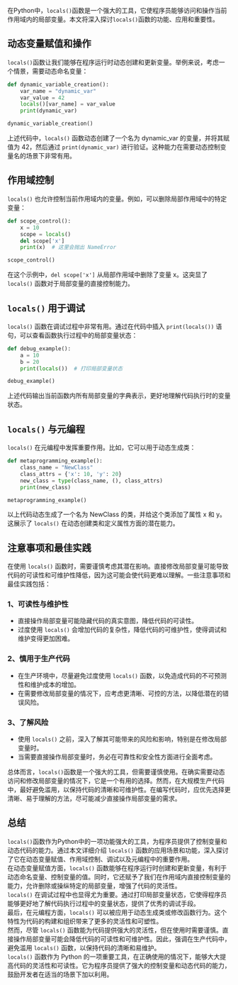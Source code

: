 在Python中，`locals()`函数是一个强大的工具，它使程序员能够访问和操作当前作用域内的局部变量。本文将深入探讨`locals()`函数的功能、应用和重要性。
<a name="rMdzd"></a>
## 动态变量赋值和操作
`locals()`函数让我们能够在程序运行时动态创建和更新变量。举例来说，考虑一个情景，需要动态命名变量：
```python
def dynamic_variable_creation():
    var_name = "dynamic_var"
    var_value = 42
    locals()[var_name] = var_value
    print(dynamic_var)

dynamic_variable_creation()
```
上述代码中，`locals()` 函数动态创建了一个名为 dynamic_var 的变量，并将其赋值为 42，然后通过 `print(dynamic_var)` 进行验证。这种能力在需要动态控制变量名的场景下非常有用。
<a name="fMAIO"></a>
## 作用域控制
`locals()` 也允许控制当前作用域内的变量。例如，可以删除局部作用域中的特定变量：
```python
def scope_control():
    x = 10
    scope = locals()
    del scope['x']
    print(x)  # 这里会抛出 NameError

scope_control()
```
在这个示例中，`del scope['x']` 从局部作用域中删除了变量 x。这突显了 `locals()` 函数对于局部变量的直接控制能力。
<a name="J9m6Z"></a>
## `locals()` 用于调试
`locals()` 函数在调试过程中非常有用。通过在代码中插入 `print(locals())` 语句，可以查看函数执行过程中的局部变量状态：
```python
def debug_example():
    a = 10
    b = 20
    print(locals())  # 打印局部变量状态

debug_example()
```
上述代码输出当前函数内所有局部变量的字典表示，更好地理解代码执行时的变量状态。
<a name="xl3HZ"></a>
## `locals()` 与元编程
`locals()` 在元编程中发挥重要作用。比如，它可以用于动态生成类：
```python
def metaprogramming_example():
    class_name = "NewClass"
    class_attrs = {'x': 10, 'y': 20}
    new_class = type(class_name, (), class_attrs)
    print(new_class)

metaprogramming_example()
```
以上代码动态生成了一个名为 NewClass 的类，并给这个类添加了属性 x 和 y。这展示了 `locals()` 在动态创建类和定义属性方面的潜在能力。
<a name="ZUdiy"></a>
## 注意事项和最佳实践
在使用 `locals()` 函数时，需要谨慎考虑其潜在影响。直接修改局部变量可能导致代码的可读性和可维护性降低，因为这可能会使代码更难以理解。一些注意事项和最佳实践包括：
<a name="wU1LA"></a>
### 1、可读性与维护性

- 直接操作局部变量可能隐藏代码的真实意图，降低代码的可读性。
- 过度使用 `locals()` 会增加代码的复杂性，降低代码的可维护性，使得调试和维护变得更加困难。
<a name="ZpeI3"></a>
### 2、慎用于生产代码

- 在生产环境中，尽量避免过度使用 `locals()` 函数，以免造成代码的不可预测性和维护成本的增加。
- 在需要修改局部变量的情况下，应考虑更清晰、可控的方法，以降低潜在的错误风险。
<a name="IxPO7"></a>
### 3、了解风险

- 使用 `locals()` 之前，深入了解其可能带来的风险和影响，特别是在修改局部变量时。
- 当需要直接操作局部变量时，务必在可靠性和安全性方面进行全面考虑。

总体而言，`locals()`函数是一个强大的工具，但需要谨慎使用。在确实需要动态访问和修改局部变量的情况下，它是一个有用的选择。然而，在大规模生产代码中，最好避免滥用，以保持代码的清晰和可维护性。在编写代码时，应优先选择更清晰、易于理解的方法，尽可能减少直接操作局部变量的需求。
<a name="MTdeN"></a>
## 总结
`locals()`函数作为Python中的一项功能强大的工具，为程序员提供了控制变量和动态代码的能力。通过本文详细介绍 `locals()` 函数的应用场景和功能，深入探讨了它在动态变量赋值、作用域控制、调试以及元编程中的重要作用。<br />在动态变量赋值方面，`locals()` 函数能够在程序运行时创建和更新变量，有利于动态命名变量、控制变量的值。同时，它还赋予了我们在作用域内直接控制变量的能力，允许删除或操纵特定的局部变量，增强了代码的灵活性。<br />`locals()` 在调试过程中也显得尤为重要。通过打印局部变量状态，它使得程序员能够更好地了解代码执行过程中的变量状态，提供了优秀的调试手段。<br />最后，在元编程方面，`locals()` 可以被应用于动态生成类或修改函数行为。这个特性为代码的构建和组织带来了更多的灵活性和可塑性。<br />然而，尽管 `locals()` 函数能为代码提供强大的灵活性，但在使用时需要谨慎。直接操作局部变量可能会降低代码的可读性和可维护性。因此，强调在生产代码中，避免滥用 `locals()` 函数，以保持代码的清晰和易维护。<br />`locals()` 函数作为 Python 的一项重要工具，在正确使用的情况下，能够大大提高代码的灵活性和可读性。它为程序员提供了强大的控制变量和动态代码的能力，鼓励开发者在适当的场景下加以利用。
